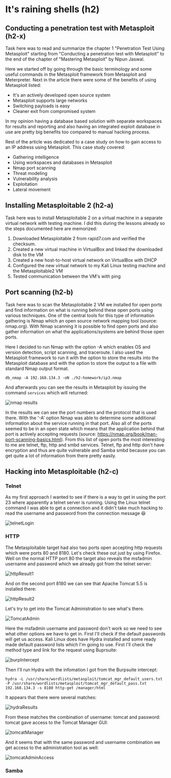 # It's raining shells (h2)

## Conducting a penetration test with Metasploit (h2-x)

Task here was to read and summarize the chapter 1 "Penetration Test Using Metasploit" starting from "Conducting a penetration test with Metasploit" to the end of the chapter of "Mastering Metasploit" by Nipun Jaswal.

Here we started off by going through the basic terminology and some useful commands in the Metasploit framework from Metasploit and Meterpreter. Next in the article there were some of the benefits of using Metasploit listed:

+ It's an actively developed open source system
+ Metasploit supports large networks
+ Switching payloads is easy
+ Cleaner exit from compromised system

In my opinion having a database based solution with separate workspaces for results and reporting and also having an integrated exploit database in use are pretty big benefits too compared to manual hacking process.

Rest of the article was dedicated to a case study on how to gain access to an IP address using Metasploit. This case study covered:

+ Gathering intelligence
+ Using workspaces and databases in Metasploit
+ Nmap port scanning
+ Threat modeling
+ Vulnerability analysis
+ Exploitation
+ Lateral movement

## Installing Metasploitable 2 (h2-a)

Task here was to install Metasploitable 2 on a virtual machine in a separate virtual network with testing machine. I did this during the lessons already so the steps documented here are memorized:

1. Downloaded Metasploitable 2 from rapid7.com and verified the checksum.
2. Created a new virtual machine in VirtualBox and linked the downloaded disk to the VM
3. Created a new host-to-host virtual network on VirtualBox with DHCP
4. Configured the new virtual network to my Kali Linux testing machine and the Metasploitable2 VM
5. Tested communication between the VM's with ping

## Port scanning (h2-b)

Task here was to scan the Metasploitable 2 VM we installed for open ports and find information on what is running behind these open ports using various techniques. One of the central tools for this type of information gathering is Nmap which an open source network mapping tool (source: nmap.org). With Nmap scanning it is possible to find open ports and also gather information on what the applications/systems are behind those open ports.

Here I decided to run Nmap with the option -A which enables OS and version detection, script scanning, and traceroute. I also used the Metasploit framework to run it with the option to store the results into the Metasploit database and with the option to store the output to a file with standard Nmap output format.

```
db_nmap -A 192.168.134.3 -oN ./h2-homework/ip3.nmap
```

And afterwards you can see the results in Metasploit by issuing the command `services` which will returned:

![nmap results](./nmapResults.png)

In the results we can see the port numbers and the protocol that is used there. With the '-A' option Nmap was able to determine some additional information about the service running in that port. Also all of the ports seemed to be in an open state which means that the application behind that port is actively accepting requests (source: https://nmap.org/book/man-port-scanning-basics.html). From this list of open ports the most interesting to me are telnet, ftp, http and smbd services. Telnet, ftp and http don't have encryption and thus are quite vulnerable and Samba smbd because you can get quite a lot of information from there pretty easily.

## Hacking into Metasploitable (h2-c)

### Telnet

As my first approach I wanted to see if there is a way to get in using the port 23 where apparently a telnet server is running. Using the Linux telnet command I was able to get a connection and it didn't take much hacking to read the username and password from the connection message :satisfied:

![telnetLogin](./telnetLogin.png)

### HTTP

The Metasploitable target had also two ports open accepting http requests which were ports 80 and 8180. Let's check these out just by using Firefox. Well on the normal HTTP port 80 the target also reveals the msfadmin username and password which we already got from the telnet server:

![httpResult1](./httpResult1.png)

And on the second port 8180 we can see that Apache Tomcat 5.5 is installed there:

![httpResult2](./httpResult2.png)

Let's try to get into the Tomcat Administration to see what's there.

![TomcatAdmin](./TomcatAdmin.png)

Here the msfadmin username and password don't work so we need to see what other options we have to get in. First I'll check if the default passwords will get us access. Kali Linux does have Hydra installed and some ready made default password lists which I'm going to use. First I'll check the method type and link for the request using Buprsuite:

![burpIntercept](./burpIntercept.png)

Then I'll run Hydra with the infomation I got from the Burpsuite intercept:

```
hydra -L /usr/share/wordlists/metasploit/tomcat_mgr_default_users.txt -P /usr/share/wordlists/metasploit/tomcat_mgr_default_pass.txt 192.168.134.3 -s 8180 http-get /manager/html
```

It appears that there were several matches:

![hydraResults](./hydraResults.png)

From these matches the combination of username: tomcat and password: tomcat gave access to the Tomcat Manager GUI:

![tomcatManager](./tomcatManager.png)

And it seems that with the same password and username combination we get access to the administration tool as well:

![tomcatAdminAccess](./TomcatAdminAccess.png)

### Samba

